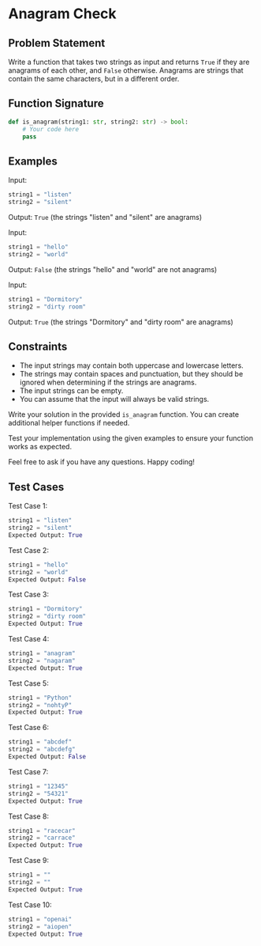 # Anagram Check

## Problem Statement
Write a function that takes two strings as input and returns `True` if they are anagrams of each other, and `False` otherwise. Anagrams are strings that contain the same characters, but in a different order.

## Function Signature
```python
def is_anagram(string1: str, string2: str) -> bool:
    # Your code here
    pass
```

## Examples
Input: 
```python
string1 = "listen"
string2 = "silent"
```
Output: `True` (the strings "listen" and "silent" are anagrams)

Input:
```python
string1 = "hello"
string2 = "world"
```
Output: `False` (the strings "hello" and "world" are not anagrams)

Input:
```python
string1 = "Dormitory"
string2 = "dirty room"
```
Output: `True` (the strings "Dormitory" and "dirty room" are anagrams)

## Constraints
- The input strings may contain both uppercase and lowercase letters.
- The strings may contain spaces and punctuation, but they should be ignored when determining if the strings are anagrams.
- The input strings can be empty.
- You can assume that the input will always be valid strings.

Write your solution in the provided `is_anagram` function. You can create additional helper functions if needed.

Test your implementation using the given examples to ensure your function works as expected.

Feel free to ask if you have any questions. Happy coding!

## Test Cases
Test Case 1:
```python
string1 = "listen"
string2 = "silent"
Expected Output: True
```

Test Case 2:
```python
string1 = "hello"
string2 = "world"
Expected Output: False
```

Test Case 3:
```python
string1 = "Dormitory"
string2 = "dirty room"
Expected Output: True
```

Test Case 4:
```python
string1 = "anagram"
string2 = "nagaram"
Expected Output: True
```

Test Case 5:
```python
string1 = "Python"
string2 = "nohtyP"
Expected Output: True
```

Test Case 6:
```python
string1 = "abcdef"
string2 = "abcdefg"
Expected Output: False
```

Test Case 7:
```python
string1 = "12345"
string2 = "54321"
Expected Output: True
```

Test Case 8:
```python
string1 = "racecar"
string2 = "carrace"
Expected Output: True
```

Test Case 9:
```python
string1 = ""
string2 = ""
Expected Output: True
```

Test Case 10:
```python
string1 = "openai"
string2 = "aiopen"
Expected Output: True
```